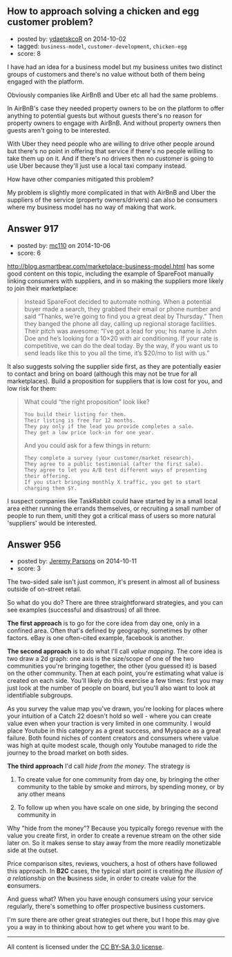## How to approach solving a chicken and egg customer problem?

- posted by: [ydaetskcoR](https://stackexchange.com/users/2649209/ydaetskcor) on 2014-10-02
- tagged: `business-model`, `customer-development`, `chicken-egg`
- score: 8

I have had an idea for a business model but my business unites two distinct groups of customers and there's no value without both of them being engaged with the platform.

Obviously companies like AirBnB and Uber etc all had the same problems.

In AirBnB's case they needed property owners to be on the platform to offer anything to potential guests but without guests there's no reason for property owners to engage with AirBnB. And without property owners then guests aren't going to be interested.

With Uber they need people who are willing to drive other people around but there's no point in offering that service if there's no people willing to take them up on it. And if there's no drivers then no customer is going to use Uber because they'll just use a local taxi company instead.

How have other companies mitigated this problem?

My problem is slightly more complicated in that with AirBnB and Uber the suppliers of the service (property owners/drivers) can also be consumers where my business model has no way of making that work.


## Answer 917

- posted by: [mc110](https://stackexchange.com/users/4437540/mc110) on 2014-10-06
- score: 6

http://blog.asmartbear.com/marketplace-business-model.html has some good content on this topic, including the example of SpareFoot manually linking consumers with suppliers, and in so making the suppliers more likely to join their marketplace:

> Instead SpareFoot decided to automate nothing. When a potential buyer
> made a search, they grabbed their email or phone number and said
> “Thanks, we’re going to find you a great deal by Thursday.” Then they
> banged the phone all day, calling up regional storage facilities.
> Their pitch was awesome: “I’ve got a lead for you; his name is John
> Doe and he’s looking for a 10×20 with air conditioning. If your rate
> is competitive, we can do the deal today. By the way, if you want us
> to send leads like this to you all the time, it’s $20/mo to list with
> us.”

It also suggests solving the supplier side first, as they are potentially easier to contact and bring on board (although this may not be true for all marketplaces). Build a proposition for suppliers that is low cost for you, and low risk for them:

> What could “the right proposition” look like?
> 
>     You build their listing for them.
>     Their listing is free for 12 months.
>     They pay only if the lead you provide completes a sale.
>     They get a low price lock-in for one year.
> 
> And you could ask for a few things in return:
> 
>     They complete a survey (your customer/market research).
>     They agree to a public testimonial (after the first sale).
>     They agree to let you A/B test different ways of presenting their offering.
>     If you start bringing monthly X traffic, you get to start charging them $Y.

I suspect companies like TaskRabbit could have started by in a small local area either running the errands themselves, or recruiting a small number of people to run them, unitl they got a critical mass of users so more natural 'suppliers' would be interested.


## Answer 956

- posted by: [Jeremy Parsons](https://stackexchange.com/users/497810/jeremy-parsons) on 2014-10-11
- score: 3

The two-sided sale isn't just common, it's present in almost all of business outside of on-street retail.

So what do you do? There are three straightforward strategies, and you can see examples (successful and disastrous) of all three.

**The first approach** is to go for the core idea from day one, only in a confined area. Often that's defined by geography, sometimes by other factors. eBay is one often-cited example, facebook is another.

**The second approach** is to do what I'll call *value mapping*. The core idea is two draw a 2d graph: one axis is the size/scope of one of the two communities you're bringing together, the other (you guessed it) is based on the other community. Then at each point, you're estimating what value is created on each side. You'll likely do this exercise a few times: first you may just look at the number of people on board, but you'll also want to look at identifiable subgroups.

As you survey the value map you've drawn, you're looking for places where your intuition of a Catch 22 doesn't hold so well - where you can create value even when your traction is very limited in one community.  I would place Youtube in this category as a great success, and Myspace as a great failure. Both found niches of content creators and consumers where value was high at quite modest scale, though only Youtube managed to ride the journey to the broad market on both sides.

**The third approach** I'd call *hide from the money*. The strategy is 

1. To create value for one community from day one, by bringing the other community to the table by smoke and mirrors, by spending money, or by any other means

2. To follow up when you have scale on one side, by bringing the second community in

Why "hide from the money"? Because you typically forego revenue with the value you create first, in order to create a revenue stream on the other side later on. So it makes sense to stay away from the more readily monetizable side at the outset.

Price comparison sites, reviews, vouchers, a host of others have followed this approach. In **B2C** cases, the typical start point is creating *the illusion of a relationship* on the **b**usiness side, in order to create value for the **c**onsumers.  

And guess what? When you have enough consumers using your service regularly, there's something to offer prospective business customers.

I'm sure there are other great strategies out there, but I hope this may give you a way in to thinking about how to get where you want to be.



---

All content is licensed under the [CC BY-SA 3.0 license](https://creativecommons.org/licenses/by-sa/3.0/).
